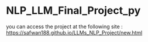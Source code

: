 ﻿# NLP_LLM_Final_Project_py
you can access the project at the following site : https://safwan188.github.io/LLMs_NLP_Project/new.html
